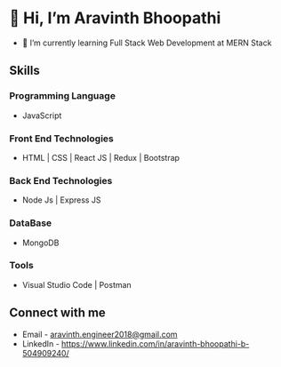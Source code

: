# 👋 Hi, I’m Aravinth Bhoopathi
* 🌱 I’m currently learning Full Stack Web Development at MERN Stack

## Skills 
### Programming Language 
* JavaScript 
### Front End Technologies 
* HTML | CSS | React JS | Redux | Bootstrap
### Back End Technologies 
* Node Js | Express JS
### DataBase 
* MongoDB
### Tools 
* Visual Studio Code | Postman

## Connect with me 
* Email - aravinth.engineer2018@gmail.com
* LinkedIn - https://www.linkedin.com/in/aravinth-bhoopathi-b-504909240/

<!---
Aravinth-Bhoopathi/Aravinth-Bhoopathi is a ✨ special ✨ repository because its `README.md` (this file) appears on your GitHub profile.
You can click the Preview link to take a look at your changes.
--->
